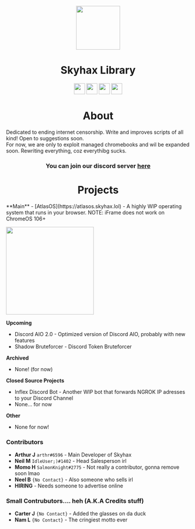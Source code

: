<p align="center">
<img width="120px" src="https://github.com/GikitSRC/GikitSRC/raw/main/Skyhax.gif">
</p>


<h1 align="center">Skyhax Library</h1>

<p align="center">
<a href="https://discord.gg/2JbtU5HnrY"><img height="30px" src="https://img.shields.io/badge/Discord-7289DA?style=for-the-badge&logo=discord&logoColor=white"><img></a>
<a href="https://github.com/ACompleteNewb"><img height="30px" src="https://img.shields.io/badge/GitHub-100000?style=for-the-badge&logo=github&logoColor=white"><img></a>
<a href="https://twitter.com/TheHaxArchive"><img height="30px" src="https://img.shields.io/badge/Twitter-1DA1F2?style=for-the-badge&logo=twitter&logoColor=white"><img></a>
<a href="https://gpvc.arturio.dev/ChainedTears"><img height="30px" src="https://gpvc.arturio.dev/ChainedTears"><img></a>
</p>
<h1 align="center">About</h1>
Dedicated to ending internet censorship. Write and improves scripts of all kind! Open to suggestions soon.<br>For now, we are only to exploit managed chromebooks and wil be expanded soon. Rewriting everything, coz everythibg sucks.<br><h3 align="center">You can join our discord server <a href="https://discord.gg/2JbtU5HnrY">here</a></h3>

<h1 align="center">Projects</h1>
**Main**
- [AtlasOS](https://atlasos.skyhax.lol) - A highly WIP operating system that runs in your browser. NOTE: iFrame does not work on ChromeOS 106+
<p>
  <img width="240px"src="https://cdn.discordapp.com/attachments/865030916472045618/1053045344046428353/DuckOS.png">
</p>

**Upcoming**
- Discord AIO 2.0 - Optimized version of Discord AIO, probably with new features
- Shadow Bruteforcer - Discord Token Bruteforcer

**Archived**
- None! (for now)

**Closed Source Projects**
- Inflex Discord Bot - Another WIP bot that forwards NGROK IP adresses to your Discord Channel
- None... for now

**Other**
- None for now!

### Contributors
- __Arthur J__ ``arthr#6596`` - Main Developer of Skyhax
- __Neil M__ ``IdleUser;)#1402`` - Head Salesperson irl
- __Momo H__ ``SalmonKnight#2775`` - Not really a contributor, gonna remove soon lmao
- __Neel B__ ``{No Contact}`` - Also someone who sells irl
- __HIRING__ - Needs someone to advertise online
### Small Contrubutors.... heh (A.K.A Credits stuff)
- __Carter J__ ``{No Contact}`` - Added the glasses on da duck
- __Nam L__ ``{No Contact}`` - The cringiest motto ever
